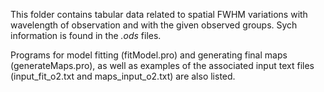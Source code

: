 This folder contains tabular data related to spatial FWHM variations with wavelength of observation and with the given observed groups. Sych information is found in the *.ods* files. 

Programs for model fitting (fitModel.pro) and generating final maps (generateMaps.pro), as well as examples of the associated input text files (input\_fit\_o2.txt and maps\_input\_o2.txt) are also listed.
